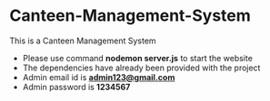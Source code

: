 # Canteen-Management-System
This is a Canteen Management System

* Please use command **nodemon server.js** to start the website
* The dependencies have already been provided with the project
* Admin email id is **admin123@gmail.com**
* Admin password is **1234567**

